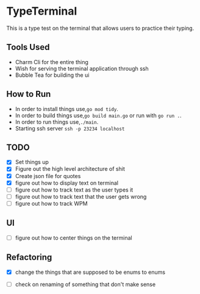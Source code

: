 # TypeTerminal

This is a type test on the terminal that allows users to practice their typing.

## Tools Used

- Charm Cli for the entire thing
- Wish for serving the terminal application through ssh
- Bubble Tea for building the ui

## How to Run

- In order to install things use,`go mod tidy`.
- In order to build things use,`go build main.go` or run with `go run .`.
- In order to run things use,`./main`.
- Starting ssh server `ssh -p 23234 localhost`

## TODO

- [x] Set things up
- [x] Figure out the high level architecture of shit
- [x] Create json file for quotes
- [x] figure out how to display text on terminal
- [ ] figure out how to track text as the user types it
- [ ] figure out how to track text that the user gets wrong
- [ ] figure out how to track WPM

## UI

- [ ] figure out how to center things on the terminal

## Refactoring

- [x] change the things that are supposed to be enums to enums
- [ ] check on renaming of something that don't make sense
 

